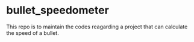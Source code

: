 # bullet_speedometer
This repo is to maintain the codes reagarding a project that can calculate the speed of a bullet.
